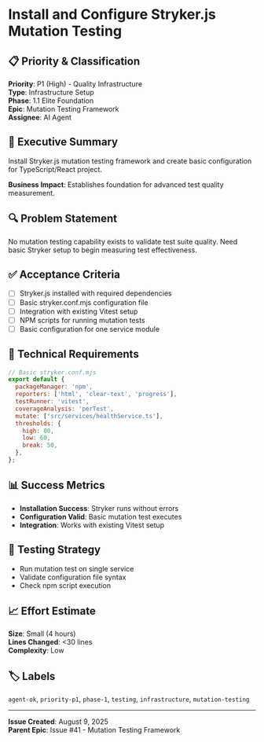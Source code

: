 # Install and Configure Stryker.js Mutation Testing

## 📋 Priority & Classification

**Priority**: P1 (High) - Quality Infrastructure  
**Type**: Infrastructure Setup  
**Phase**: 1.1 Elite Foundation  
**Epic**: Mutation Testing Framework  
**Assignee**: AI Agent

## 🎯 Executive Summary

Install Stryker.js mutation testing framework and create basic configuration for
TypeScript/React project.

**Business Impact**: Establishes foundation for advanced test quality
measurement.

## 🔍 Problem Statement

No mutation testing capability exists to validate test suite quality. Need basic
Stryker setup to begin measuring test effectiveness.

## ✅ Acceptance Criteria

- [ ] Stryker.js installed with required dependencies
- [ ] Basic stryker.conf.mjs configuration file
- [ ] Integration with existing Vitest setup
- [ ] NPM scripts for running mutation tests
- [ ] Basic configuration for one service module

## 🔧 Technical Requirements

```javascript
// Basic stryker.conf.mjs
export default {
  packageManager: 'npm',
  reporters: ['html', 'clear-text', 'progress'],
  testRunner: 'vitest',
  coverageAnalysis: 'perTest',
  mutate: ['src/services/healthService.ts'],
  thresholds: {
    high: 80,
    low: 60,
    break: 50,
  },
};
```

## 📊 Success Metrics

- **Installation Success**: Stryker runs without errors
- **Configuration Valid**: Basic mutation test executes
- **Integration**: Works with existing Vitest setup

## 🧪 Testing Strategy

- Run mutation test on single service
- Validate configuration file syntax
- Check npm script execution

## 📈 Effort Estimate

**Size**: Small (4 hours)  
**Lines Changed**: <30 lines  
**Complexity**: Low

## 🏷️ Labels

`agent-ok`, `priority-p1`, `phase-1`, `testing`, `infrastructure`,
`mutation-testing`

---

**Issue Created**: August 9, 2025  
**Parent Epic**: Issue #41 - Mutation Testing Framework
